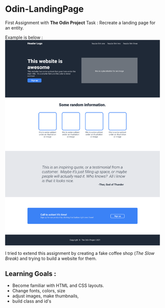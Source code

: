 # Odin-LandingPage
First Assignment with **The Odin Project**
Task : Recreate a landing page for an entity.  

Example is below : 
![Project Requirements](odin-project.png)

I tried to extend this assignment by creating a fake coffee shop (*The Slow Break*) and trying to build a website for them.

## Learning Goals : 
- Become familiar with HTML and CSS layouts. 
- Change fonts, colors, size
- adjust images, make thumbnails, 
- build class and id's


